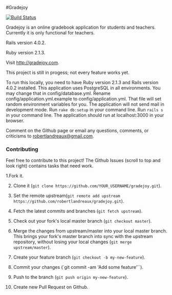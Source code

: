 #Gradejoy

[![Build Status](https://travis-ci.org/robertlandreaux/Gradejoy.png)](https://travis-ci.org/robertlandreaux/Gradejoy)

Gradejoy is an online gradebook application for students and teachers. Currently it is only functional for teachers.

Rails version 4.0.2.

Ruby version 2.1.3.

Visit http://gradejoy.com.

This project is still in progess; not every feature works yet.

To run this locally, you need to have Ruby version 2.1.3 and Rails version 4.0.2 installed.
This application uses PostgreSQL in all environments. You may change that in config/database.yml.
Rename config/application.yml.example to config/application.yml. That file will set random environment variables for you.
The application will not send mail in development mode. Run `rake db:setup` in your command line. Run `rails s` in your command line. The application should run at localhost:3000
in your browser.

Comment on the Github page or email any questions, comments, or criticisms to robertlandreaux@gmail.com.

### Contributing

Feel free to contribute to this project! The Github Issues (scroll to top and look right) contains tasks that need work.

1.Fork it.

2. Clone it (`git clone https://github.com/YOUR_USERNAME/gradejoy.git`).

3. Set the remote upstream(`git remote add upstream https://github.com/robertlandreaux/gradejoy.git`).

4. Fetch the latest commits and branches (`git fetch upstream`).

5. Check out your fork's local master branch (`git checkout master`).

6. Merge the changes from upstream/master into your local master branch. This brings your fork's master branch into sync with the upstream repository, without losing your local changes (`git merge upstream/master`).

7. Create your feature branch (`git checkout -b my-new-feature`).

8. Commit your changes (`git commit -am 'Add some feature'``).

9. Push to the branch (`git push origin my-new-feature`).

10. Create new Pull Request on Github.

